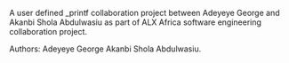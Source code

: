 A user defined  _printf collaboration project between Adeyeye George and Akanbi Shola Abdulwasiu as part of ALX Africa software engineering collaboration project.

Authors:
Adeyeye George
Akanbi Shola Abdulwasiu.
